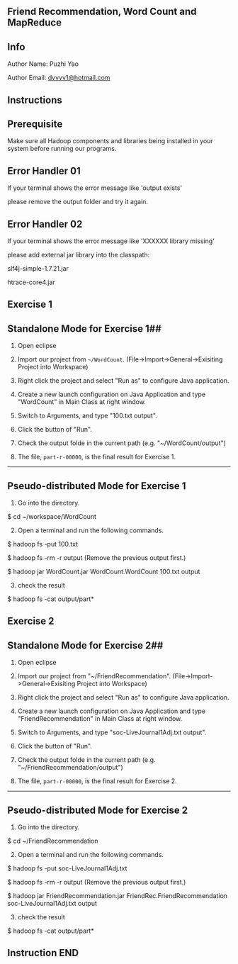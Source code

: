 ## Friend Recommendation, Word Count and MapReduce ##
## Info ##
Author Name: Puzhi Yao

Author Email: dvvvv1@hotmail.com

## Instructions ##
## Prerequisite ##
Make sure all Hadoop components and libraries being installed in your system before running our programs.

## Error Handler 01 ##
If your terminal shows the error message like 'output exists'

please remove the output folder and try it again.

## Error Handler 02 ##
If your terminal shows the error message like 'XXXXXX library missing'

please add external jar library into the classpath:

slf4j-simple-1.7.21.jar

htrace-core4.jar

## Exercise 1 ##
## Standalone Mode for Exercise 1##
1. Open eclipse

2. Import our project from `~/WordCount`. (File->Import->General->Exisiting Project into Workspace)

3. Right click the project and select "Run as" to configure Java application.

4. Create a new launch configuration on Java Application and type "WordCount" in Main Class at right window.

5. Switch to Arguments, and type "100.txt output".

6. Click the button of "Run".

7. Check the output folde in the current path (e.g. "~/WordCount/output") 

8. The file, `part-r-00000`, is the final result for Exercise 1.

---------------------

## Pseudo-distributed Mode for Exercise 1 ##

1. Go into the directory.

$ cd ~/workspace/WordCount

2. Open a terminal and run the following commands.

$ hadoop fs -put 100.txt

$ hadoop fs -rm -r output (Remove the previous output first.)

$ hadoop jar WordCount.jar WordCount.WordCount 100.txt output

3. check the result

$ hadoop fs -cat output/part\* 



## Exercise 2 ##
## Standalone Mode for Exercise 2##

1. Open eclipse

2. Import our project from "~/FriendRecommendation". (File->Import->General->Exisiting Project into Workspace)

3. Right click the project and select "Run as" to configure Java application.

4. Create a new launch configuration on Java Application and type "FriendRecommendation" in Main Class at right window.

5. Switch to Arguments, and type "soc-LiveJournal1Adj.txt output".

6. Click the button of "Run".

7. Check the output folde in the current path (e.g. "~/FriendRecommendation/output") 

8. The file, `part-r-00000`, is the final result for Exercise 2.

---------------------

## Pseudo-distributed Mode for Exercise 2 ##

1. Go into the directory.

$ cd ~/FriendRecommendation

2. Open a terminal and run the following commands.

$ hadoop fs -put soc-LiveJournal1Adj.txt

$ hadoop fs -rm -r output (Remove the previous output first.)

$ hadoop jar FriendRecommendation.jar FriendRec.FriendRecommendation soc-LiveJournal1Adj.txt output

3. check the result

$ hadoop fs -cat output/part\* 

## Instruction END ##
